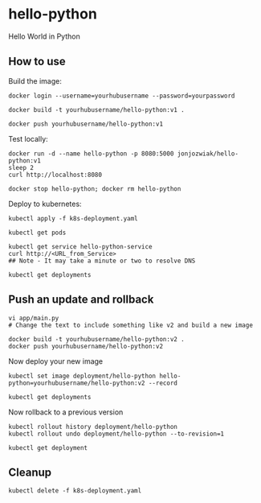 # hello-python
Hello World in Python

## How to use

Build the image:
```
docker login --username=yourhubusername --password=yourpassword

docker build -t yourhubusername/hello-python:v1 .

docker push yourhubusername/hello-python:v1
```

Test locally: 
```
docker run -d --name hello-python -p 8080:5000 jonjozwiak/hello-python:v1
sleep 2
curl http://localhost:8080

docker stop hello-python; docker rm hello-python
```

Deploy to kubernetes: 
```
kubectl apply -f k8s-deployment.yaml

kubectl get pods 

kubectl get service hello-python-service
curl http://<URL_from_Service>
## Note - It may take a minute or two to resolve DNS

kubectl get deployments
```

## Push an update and rollback 

```
vi app/main.py
# Change the text to include something like v2 and build a new image 

docker build -t yourhubusername/hello-python:v2 .
docker push yourhubusername/hello-python:v2
```

Now deploy your new image

```
kubectl set image deployment/hello-python hello-python=yourhubusername/hello-python:v2 --record

kubectl get deployments 
```

Now rollback to a previous version

```
kubectl rollout history deployment/hello-python
kubectl rollout undo deployment/hello-python --to-revision=1

kubectl get deployment
```

## Cleanup 

```
kubectl delete -f k8s-deployment.yaml
```

